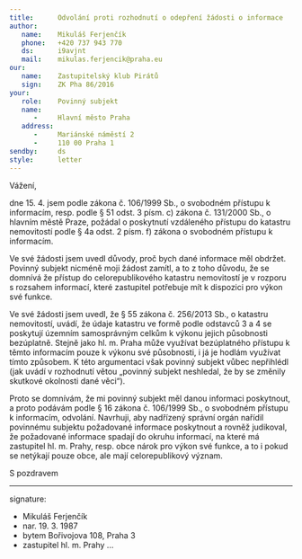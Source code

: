 ```yaml
---
title:      Odvolání proti rozhodnutí o odepření žádosti o informace
author:
   name:    Mikuláš Ferjenčík
   phone:   +420 737 943 770
   ds:      i9avjnt
   mail:    mikulas.ferjencik@praha.eu
our:
   name:    Zastupitelský klub Pirátů
   sign:    ZK Pha 86/2016
your:
   role:    Povinný subjekt
   name:    
      -     Hlavní město Praha
   address:
      -     Mariánské náměstí 2
      -     110 00 Praha 1
sendby:     ds
style:      letter
---
```


Vážení,

dne 15. 4. jsem podle zákona č. 106/1999 Sb., o svobodném přístupu k informacím, resp. podle § 51 odst. 3 písm. c) zákona č. 131/2000 Sb., o hlavním městě Praze, požádal o poskytnutí vzdáleného přístupu do katastru nemovitostí podle § 4a odst. 2 písm. f) zákona o svobodném přístupu k informacím.

Ve své žádosti jsem uvedl důvody, proč bych dané informace měl obdržet. Povinný subjekt nicméně moji žádost zamítl, a to z toho důvodu, že se domnívá že přístup do celorepublikového katastru nemovitostí je v rozporu s rozsahem informací, které zastupitel potřebuje mít k dispozici pro výkon své funkce. 

Ve své žádosti jsem uvedl, že § 55 zákona č. 256/2013 Sb., o katastru nemovitostí, uvádí, že údaje katastru ve formě podle odstavců 3 a 4 se poskytují územním samosprávným celkům k výkonu jejich působnosti bezúplatně. Stejně jako hl. m. Praha může využívat bezúplatného přístupu k těmto informacím pouze k výkonu své působnosti, i já je hodlám využívat tímto způsobem. K této argumentaci však povinný subjekt vůbec nepřihlédl (jak uvádí v rozhodnutí větou „povinný subjekt neshledal, že by se změnily skutkové okolnosti dané věci“). 

Proto se domnívám, že mi povinný subjekt měl danou informaci poskytnout, a proto podávám podle § 16 zákona č. 106/1999 Sb., o svobodném přístupu k informacím, odvolání. Navrhuji, aby nadřízený správní orgán nařídil povinnému subjektu požadované informace poskytnout a rovněž judikoval, že požadované informace spadají do okruhu informací, na které má zastupitel hl. m. Prahy, resp. obce nárok pro výkon své funkce, a to i pokud se netýkají pouze obce, ale mají celorepublikový význam.

S pozdravem

---
signature:
  - Mikuláš Ferjenčík
  - nar. 19. 3. 1987
  - bytem Bořivojova 108, Praha 3
  - zastupitel hl. m. Prahy
...
